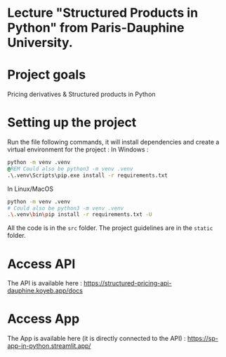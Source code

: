 # Lecture "Structured Products in Python" from Paris-Dauphine University.
# Project goals
Pricing derivatives & Structured products in Python
# Setting up the project
Run the file following commands, it will install dependencies and create a virtual environment for the project :
In Windows :
```bat
python -m venv .venv
@REM Could also be python3 -m venv .venv 
.\.venv\Scripts\pip.exe install -r requirements.txt
```
In Linux/MacOS
```bash
python -m venv .venv 
# Could also be python3 -m venv .venv 
.\.venv\bin\pip install -r requirements.txt -U
```
All the code is in the `src` folder.
The project guidelines are in the `static` folder.

# Access API
The API is available here :
https://structured-pricing-api-dauphine.koyeb.app/docs

# Access App
The App is available here (it is directly connected to the API) :
https://sp-app-in-python.streamlit.app/